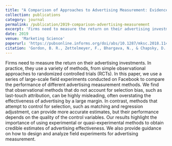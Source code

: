 ```yaml
---
title: "A Comparison of Approaches to Advertising Measurement: Evidence from Big Field Experiments at Facebook"
collection: publications
category: journal
permalink: /publication/2019-comparison-advertising-measurement
excerpt: 'Firms need to measure the return on their advertising investments.'
date: 2019
venue: 'Marketing Science'
paperurl: 'https://pubsonline.informs.org/doi/abs/10.1287/mksc.2018.1141'
citation: 'Gordon, B. R., Zettelmeyer, F., Bhargava, N., & Chapsky, D. (2019). &quot;A Comparison of Approaches to Advertising Measurement: Evidence from Big Field Experiments at Facebook.&quot; <i>Marketing Science</i>. 38(2), 193-225.'
---
```


Firms need to measure the return on their advertising investments. In practice, they use a variety of methods, from simple observational approaches to randomized controlled trials (RCTs). In this paper, we use a series of large-scale field experiments conducted on Facebook to compare the performance of different advertising measurement methods. We find that observational methods that do not account for selection bias, such as last-touch attribution, can be highly misleading, often overstating the effectiveness of advertising by a large margin. In contrast, methods that attempt to control for selection, such as matching and regression adjustment, can provide more accurate estimates, but their performance depends on the quality of the control variables. Our results highlight the importance of using experimental or quasi-experimental methods to obtain credible estimates of advertising effectiveness. We also provide guidance on how to design and analyze field experiments for advertising measurement.
